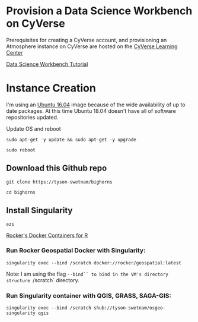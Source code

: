 # Provision a Data Science Workbench on CyVerse

Prerequisites for creating a CyVerse account, and provisioning an Atmosphere instance on CyVerse are hosted on the [CyVerse Learning Center](http://learning.cyverse.org/en/latest/)

[Data Science Workbench Tutorial](https://cyverse-neon-data-institute-2018.readthedocs-hosted.com/en/latest/)

# Instance Creation

I'm using an [Ubuntu 16.04](https://atmo.cyverse.org/application/images/1453) image because of the wide availability of up to date packages. At this time Ubuntu 18.04 doesn't have all of software repositories updated.  

Update OS and reboot

```
sudo apt-get -y update && sudo apt-get -y upgrade

sudo reboot
```
## Download this Github repo

```
git clone https://tyson-swetnam/bighorns

cd bighorns
```

## Install Singularity

```
ezs
```

[Rocker's Docker Containers for R](https://journal.r-project.org/archive/2017/RJ-2017-065/RJ-2017-065.pdf)

### Run Rocker Geospatial Docker with Singularity:

```
singularity exec --bind /scratch docker://rocker/geospatial:latest 
```

Note: I am using the flag `--bind`` to bind in the VM's directory structure `/scratch` directory. 

### Run Singularity container with QGIS, GRASS, SAGA-GIS:

```
singularity exec --bind /scratch shub://tyson-swetnam/osgeo-singularity qgis
```

